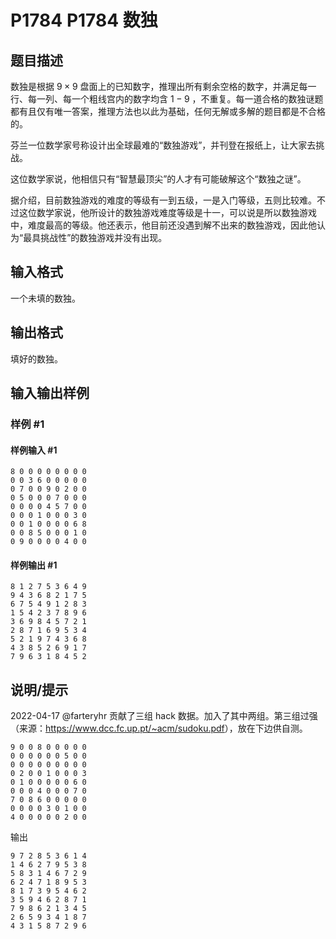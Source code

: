 # P1784 P1784 数独

## 题目描述

数独是根据 $9 \times 9$ 盘面上的已知数字，推理出所有剩余空格的数字，并满足每一行、每一列、每一个粗线宫内的数字均含 $1 - 9$ ，不重复。每一道合格的数独谜题都有且仅有唯一答案，推理方法也以此为基础，任何无解或多解的题目都是不合格的。

芬兰一位数学家号称设计出全球最难的“数独游戏”，并刊登在报纸上，让大家去挑战。

这位数学家说，他相信只有“智慧最顶尖”的人才有可能破解这个“数独之谜”。

据介绍，目前数独游戏的难度的等级有一到五级，一是入门等级，五则比较难。不过这位数学家说，他所设计的数独游戏难度等级是十一，可以说是所以数独游戏中，难度最高的等级。他还表示，他目前还没遇到解不出来的数独游戏，因此他认为“最具挑战性”的数独游戏并没有出现。

## 输入格式

一个未填的数独。

## 输出格式

填好的数独。

## 输入输出样例

### 样例 #1

#### 样例输入 #1

```
8 0 0 0 0 0 0 0 0 
0 0 3 6 0 0 0 0 0 
0 7 0 0 9 0 2 0 0 
0 5 0 0 0 7 0 0 0 
0 0 0 0 4 5 7 0 0 
0 0 0 1 0 0 0 3 0 
0 0 1 0 0 0 0 6 8 
0 0 8 5 0 0 0 1 0 
0 9 0 0 0 0 4 0 0
```

#### 样例输出 #1

```
8 1 2 7 5 3 6 4 9 
9 4 3 6 8 2 1 7 5 
6 7 5 4 9 1 2 8 3 
1 5 4 2 3 7 8 9 6 
3 6 9 8 4 5 7 2 1 
2 8 7 1 6 9 5 3 4 
5 2 1 9 7 4 3 6 8 
4 3 8 5 2 6 9 1 7 
7 9 6 3 1 8 4 5 2
```

## 说明/提示

2022-04-17 @farteryhr 贡献了三组 hack 数据。加入了其中两组。第三组过强（来源：<https://www.dcc.fc.up.pt/~acm/sudoku.pdf>），放在下边供自测。

```
9 0 0 8 0 0 0 0 0
0 0 0 0 0 0 5 0 0 
0 0 0 0 0 0 0 0 0 
0 2 0 0 1 0 0 0 3
0 1 0 0 0 0 0 6 0
0 0 0 4 0 0 0 7 0
7 0 8 6 0 0 0 0 0 
0 0 0 0 3 0 1 0 0 
4 0 0 0 0 0 2 0 0 
```

输出

```
9 7 2 8 5 3 6 1 4 
1 4 6 2 7 9 5 3 8 
5 8 3 1 4 6 7 2 9 
6 2 4 7 1 8 9 5 3 
8 1 7 3 9 5 4 6 2 
3 5 9 4 6 2 8 7 1 
7 9 8 6 2 1 3 4 5 
2 6 5 9 3 4 1 8 7 
4 3 1 5 8 7 2 9 6 
```
